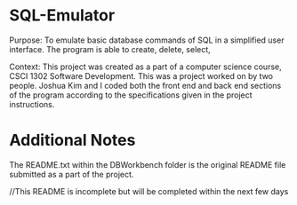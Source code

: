 # SQL-Emulator
Purpose: To emulate basic database commands of SQL in a simplified user interface. The program is able to create, delete, select, 

Context: This project was created as a part of a computer science course, CSCI 1302 Software Development. This was a project worked on by two people. Joshua Kim and I coded both the front end and back end sections of the program according to the specifications given in the project instructions. 

# Additional Notes 
The README.txt within the DBWorkbench folder is the original README file submitted as a part of the project. 

//This README is incomplete but will be completed within the next few days 
